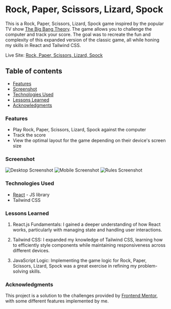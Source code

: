# Rock, Paper, Scissors, Lizard, Spock

This is a Rock, Paper, Scissors, Lizard, Spock game inspired by the popular TV show [The Big Bang Theory](https://www.youtube.com/watch?v=x5Q6-wMx-K8&t=67s). The game allows you to challenge the computer and track your score. The goal was to recreate the fun and complexity of this expanded version of the classic game, all while honing my skills in React and Tailwind CSS.

Live Site: [Rock, Paper, Scissors, Lizard, Spock](https://moysush.github.io/rock-paper-scissors-lizard-spock/)

## Table of contents

- [Features](#features)
- [Screenshot](#screenshot)
- [Technologies Used](#technologies-used)
- [Lessons Learned](#lessons-learned)
- [Acknowledgments](#acknowledgments)

### Features

- Play Rock, Paper, Scissors, Lizard, Spock against the computer
- Track the score
- View the optimal layout for the game depending on their device's screen size

### Screenshot

![Desktop Screenshot](./public/images/screenshots/screenshot-desktop.png)
![Mobile Screenshot](./public/images/screenshots/screenshot-mobile-win.png)
![Rules Screenshot](./public/images/screenshots/screenshot-rules.png)

### Technologies Used

- [React](https://reactjs.org/) - JS library
- Tailwind CSS

### Lessons Learned

1. React.js Fundamentals: I gained a deeper understanding of how React works, particularly with managing state and handling user interactions.

2. Tailwind CSS: I expanded my knowledge of Tailwind CSS, learning how to efficiently style components while maintaining responsiveness across different devices.

3. JavaScript Logic: Implementing the game logic for Rock, Paper, Scissors, Lizard, Spock was a great exercise in refining my problem-solving skills.

### Acknowledgments

This project is a solution to the challenges provided by [Frontend Mentor](https://www.frontendmentor.io/solutions/rock-paper-scissors-lizard-spock-reactjs-and-tailwind-css-IuQMvtHciH), with some different features implemented by me.
